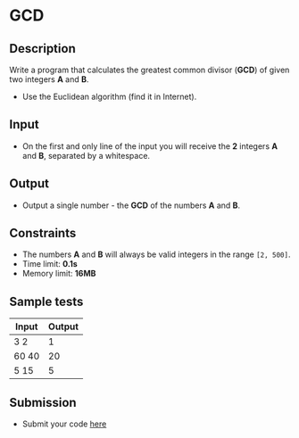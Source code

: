 # GCD

## Description
Write a program that calculates the greatest common divisor (**GCD**) of given two integers **A** and **B**.
  - Use the Euclidean algorithm (find it in Internet).

## Input
- On the first and only line of the input you will receive the **2** integers **A** and **B**, separated by a whitespace.

## Output
- Output a single number - the **GCD** of the numbers **A** and **B**.

## Constraints
- The numbers **A** and **B** will always be valid integers in the range `[2, 500]`.
- Time limit: **0.1s**
- Memory limit: **16MB**

## Sample tests

| Input | Output |
|-------|--------|
| 3 2   | 1      |
| 60 40 | 20     |
| 5 15  | 5      |

## Submission
- Submit your code [here](http://bgcoder.com/Contests/Compete/Index/312#14)
